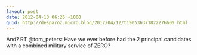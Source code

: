 ```yaml
---
layout: post
date: 2012-04-13 06:26 +1000
guid: http://desparoz.micro.blog/2012/04/12/t190536371822276609.html
---
```

And? RT @tom_peters: Have we ever before had the 2 principal candidates with a combined military service of ZERO?
